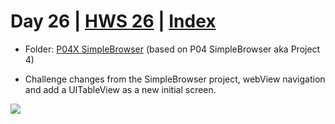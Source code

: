 # Day 26 | [HWS 26](https://www.hackingwithswift.com/100/26) | [Index](https://github.com/JulesMoorhouse/100DaysOfSwift/blob/master/README.md)

- Folder: [P04X SimpleBrowser](https://github.com/JulesMoorhouse/100DaysOfSwift/tree/master/P04X%20SimpleBrowser/SimpleBrowser) (based on P04 SimpleBrowser aka Project 4)

- Challenge changes from the SimpleBrowser project, webView navigation and add a UITableView as a new initial screen. 

<img src="../Images/day26-p04x.gif">